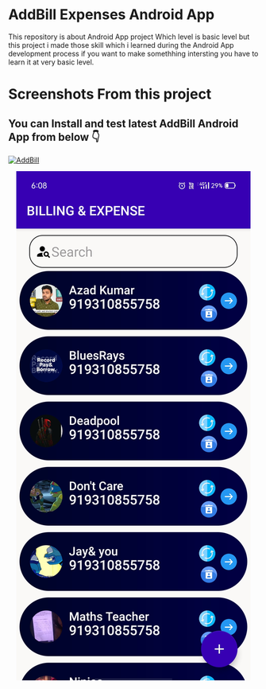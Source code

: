 # AddBill Expenses Android App 
This repository  is about  Android App project  Which level is basic level but this project i made those skill which i learned during the Android App development process
if you want to make somethhing intersting you have to learn it at very basic level.





# Screenshots From this project

## You can Install and test latest  AddBill Android App from below 👇



[![AddBill](https://img.shields.io/badge/AddBill-APK-red.svg?style=for-the-badge&logo=android)](https://github.com/AzadTom/Android-AddBill_App/raw/master/app/release/app-release.apk)

<p align="center">
    <img  src="https://raw.githubusercontent.com/AzadTom/Android-AddBill_App/master/app/src/main/assets/Home.jpg">
</p>
<br>
